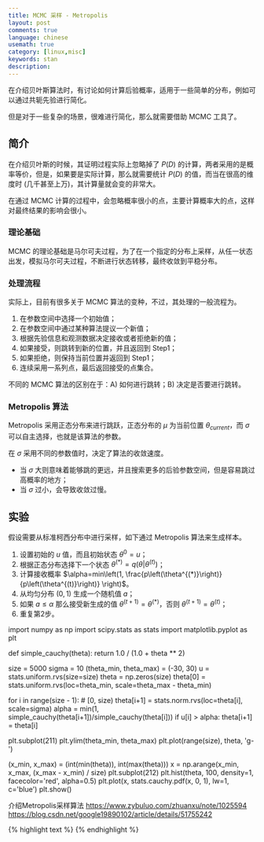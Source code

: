 ```yaml
---
title: MCMC 采样 - Metropolis
layout: post
comments: true
language: chinese
usemath: true
category: [linux,misc]
keywords: stan
description:
---
```


在介绍贝叶斯算法时，有讨论如何计算后验概率，适用于一些简单的分布，例如可以通过共轭先验进行简化。

但是对于一些复杂的场景，很难进行简化，那么就需要借助 MCMC 工具了。

<!-- more -->

## 简介

在介绍贝叶斯的时候，其证明过程实际上忽略掉了 $P(D)$ 的计算，两者采用的是概率等价，但是，如果要是实际计算，那么就需要统计 $P(D)$ 的值，而当在很高的维度时 (几千甚至上万)，其计算量就会变的非常大。

在通过 MCMC 计算的过程中，会忽略概率很小的点，主要计算概率大的点，这样对最终结果的影响会很小。

### 理论基础

MCMC 的理论基础是马尔可夫过程，为了在一个指定的分布上采样，从任一状态出发，模拟马尔可夫过程，不断进行状态转移，最终收敛到平稳分布。

### 处理流程

实际上，目前有很多关于 MCMC 算法的变种，不过，其处理的一般流程为。

1. 在参数空间中选择一个初始值；
2. 在参数空间中通过某种算法提议一个新值；
3. 根据先验信息和观测数据决定接收或者拒绝新的值；
4. 如果接受，则跳转到新的位置，并且返回到 Step1；
5. 如果拒绝，则保持当前位置并返回到 Step1；
6. 连续采用一系列点，最后返回接受的点集合。

不同的 MCMC 算法的区别在于：A) 如何进行跳转；B) 决定是否要进行跳转。

### Metropolis 算法

Metropolis 采用正态分布来进行跳跃，正态分布的 $\mu$ 为当前位置 $\theta_{current}$，而 $\sigma$ 可以自主选择，也就是该算法的参数。

在 $\sigma$ 采用不同的参数值时，决定了算法的收敛速度。

* 当 $\sigma$ 大则意味着能够跳的更远，并且搜索更多的后验参数空间，但是容易跳过高概率的地方；
* 当 $\sigma$ 过小，会导致收敛过慢。

## 实验

假设需要从标准柯西分布中进行采样，如下通过 Metropolis 算法来生成样本。

1. 设置初始的 $u$ 值，而且初始状态 $\theta^0=u$；
2. 根据正态分布选择下一个状态 $\theta^{(*)}=q(\theta|\theta^{(t)})$；
3. 计算接收概率 $\alpha=min\left(1, \frac{p\left(\theta^{(*)}\right)}{p\left(\theta^{(t)}\right)} \right)$。
4. 从均匀分布 $(0,1)$ 生成一个随机值 $a$；
5. 如果 $a \leqslant \alpha$ 那么接受新生成的值 $\theta^{(t+1)}=\theta^{(*)}$，否则 $\theta^{(t+1)}=\theta^{(t)}$；
6. 重复第2步。

import numpy as np
import scipy.stats as stats
import matplotlib.pyplot as plt

def simple_cauchy(theta):
    return 1.0 / (1.0 + theta ** 2)

size = 5000
sigma = 10
(theta_min, theta_max) = (-30, 30)
u = stats.uniform.rvs(size=size)
theta = np.zeros(size)
theta[0] = stats.uniform.rvs(loc=theta_min, scale=theta_max - theta_min)

for i in range(size - 1): # [0, size)
    theta[i+1] = stats.norm.rvs(loc=theta[i], scale=sigma)
    alpha = min(1, simple_cauchy(theta[i+1])/simple_cauchy(theta[i]))
    if u[i] > alpha:
        theta[i+1] = theta[i]

plt.subplot(211)
plt.ylim(theta_min, theta_max)
plt.plot(range(size), theta, 'g-')

(x_min, x_max) = (int(min(theta)), int(max(theta)))
x = np.arange(x_min, x_max, (x_max - x_min) / size)
plt.subplot(212)
plt.hist(theta, 100, density=1, facecolor='red', alpha=0.5)
plt.plot(x, stats.cauchy.pdf(x, 0, 1), lw=1, c='blue')
plt.show()

介绍Metropolis采样算法
https://www.zybuluo.com/zhuanxu/note/1025594
https://blog.csdn.net/google19890102/article/details/51755242

{% highlight text %}
{% endhighlight %}
